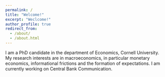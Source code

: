 ```yaml
---
permalink: /
title: "Welcome!"
excerpt: "Weclcome!"
author_profile: true
redirect_from: 
  - /about/
  - /about.html
---
```


I am a PhD candidate in the department of Economics, Cornell University.  My research interests are in macroeconomics, in particular monetary economics, informational frictions and the formation of expectations. I am currently working on Central Bank Communication.
